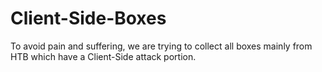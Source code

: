 # Client-Side-Boxes
To avoid pain and suffering, we are trying to collect all boxes mainly from HTB which have a Client-Side attack portion.
